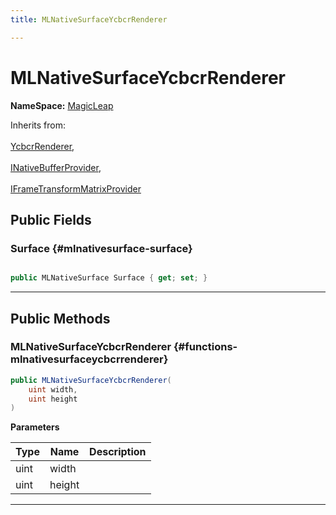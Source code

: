 ```yaml
---
title: MLNativeSurfaceYcbcrRenderer

---
```


# MLNativeSurfaceYcbcrRenderer



**NameSpace:** 
[MagicLeap](/versioned_docs/version-22-Feb-2023/unity-api/api/UnityEngine.XR.MagicLeap/UnityEngine.XR.MagicLeap.md) 





Inherits from: <br></br>[YcbcrRenderer](/versioned_docs/version-22-Feb-2023/unity-api/api/UnityEngine.XR.MagicLeap/YcbcrRenderer/UnityEngine.XR.MagicLeap.YcbcrRenderer.md),<br></br>[INativeBufferProvider](/versioned_docs/version-22-Feb-2023/unity-api/api/UnityEngine.XR.MagicLeap/YcbcrRenderer/UnityEngine.XR.MagicLeap.YcbcrRenderer.INativeBufferProvider.md),<br></br>[IFrameTransformMatrixProvider](/versioned_docs/version-22-Feb-2023/unity-api/api/UnityEngine.XR.MagicLeap/YcbcrRenderer/UnityEngine.XR.MagicLeap.YcbcrRenderer.IFrameTransformMatrixProvider.md)




## Public Fields

### Surface {#mlnativesurface-surface}

```csharp

public MLNativeSurface Surface { get; set; }

```






-----------

## Public Methods

###  MLNativeSurfaceYcbcrRenderer {#functions-mlnativesurfaceycbcrrenderer}

```csharp
public MLNativeSurfaceYcbcrRenderer(
    uint width,
    uint height
)
```


**Parameters**

| Type | Name  | Description  | 
|--|--|--|
| uint |width||
| uint |height||






-----------


